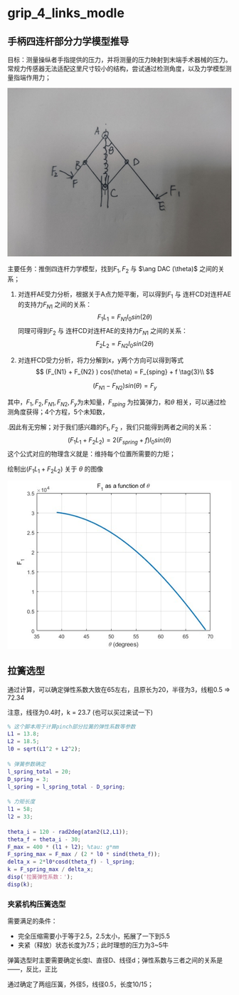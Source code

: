 # grip_4_links_modle

## 手柄四连杆部分力学模型推导

目标：测量操纵者手指提供的压力，并将测量的压力映射到末端手术器械的压力。常规力传感器无法适配这里尺寸较小的结构，尝试通过检测角度，以及力学模型测量指端作用力；

![](pinch_model.jpg)

主要任务：推倒四连杆力学模型，找到$F_1, F_2$ 与 $\ang DAC (\theta)$ 之间的关系；

1. 对连杆AE受力分析，根据关于A点力矩平衡，可以得到$F_1$ 与 连杆CD对连杆AE的支持力$F_{N1}$ 之间的关系：
   $$
   F_1 L_1 = F_{N1} l_0 sin(2\theta) \tag{1}
   $$
   同理可得到$F_2$ 与 连杆CD对连杆AE的支持力$F_{N1}$ 之间的关系：
   $$
   F_2 L_2 = F_{N2} l_0 sin(2\theta) \tag{2}
   $$

2. 对连杆CD受力分析，将力分解到x，y两个方向可以得到等式
   $$
   (F_{N1} + F_{N2} ) cos(\theta) = F_{sping} + f \tag{3}\\
   $$

   $$
   (F_{N1} - F_{N2} ) sin(\theta) = F_y \tag{4}
   $$

其中，$F_1, F_2, F_{N1}, F_{N2}, F_y$为未知量，$F_{sping}$ 为拉簧弹力，和$\theta$ 相关，可以通过检测角度获得；4个方程，5个未知数，

.因此有无穷解；对于我们感兴趣的$F_1, F_2$ ，我们只能得到两者之间的关系：
$$
(F_1 L_1 + F_2 L_2 )= 2(F_{spring} + f) l_0 sin(\theta)
$$
这个公式对应的物理含义就是：维持每个位置所需要的力矩；

绘制出$(F_1 L_1 + F_2 L_2 )$ 关于 $\theta$ 的图像

![](F&theta.jpg)



## 拉簧选型

通过计算，可以确定弹性系数大致在65左右，且原长为20，半径为3，线粗0.5 => 72.34

注意，线径为0.4时，k = 23.7 (也可以买过来试一下)

```matlab
% 这个脚本用于计算pinch部分拉簧的弹性系数等参数
L1 = 13.8; 
L2 = 18.5;
l0 = sqrt(L1^2 + L2^2); 

% 弹簧参数确定
l_spring_total = 20;
D_spring = 3;
l_spring = l_spring_total - D_spring; 

% 力矩长度
l1 = 58;
l2 = 33;

theta_i = 120 - rad2deg(atan2(L2,L1));
theta_f = theta_i - 30;
F_max = 400 * (l1 + l2); %tau: g*mm
F_spring_max = F_max / (2 * l0 * sind(theta_f));
delta_x = 2*l0*cosd(theta_f) - l_spring;
k = F_spring_max / delta_x;
disp('拉簧弹性系数：');
disp(k);
```





### 夹紧机构压簧选型

需要满足的条件：

* 完全压缩需要小于等于2.5，2.5太小，拓展了一下到5.5
* 夹紧（释放）状态长度为7.5；此时理想的压力为3~5牛



弹簧选型时主要需要确定长度l、直径D、线径d；弹性系数与三者之间的关系是——，反比，正比

通过确定了两组压簧，外径5，线径0.5，长度10/15；

